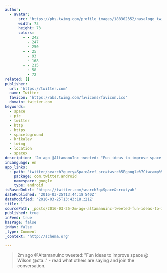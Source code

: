 ```yaml
---
author:
  - avatar:
      src: 'https://pbs.twimg.com/profile_images/188302352/nasalogo_twitter_bigger.jpg'
      width: 73
      height: 73
      colors:
        - - 242
          - 247
          - 250
        - - 25
          - 93
          - 168
        - - 215
          - 58
          - 72
related: []
publisher:
  url: 'https://twitter.com'
  name: Twitter
  favicon: 'https://abs.twimg.com/favicons/favicon.ico'
  domain: twitter.com
keywords:
  - space
  - pic
  - twitter
  - http
  - https
  - spacetoground
  - krikalev
  - twimg
  - location
  - spacex
description: '2m ago @AltamanuInc tweeted: "Fun ideas to improve space @ Wilson @cta.." - read what others are saying and join the conversation.'
inLanguage: en
app_links:
  - path: 'twitter/search?query=Space&ref_src=twsrc%5Egoogle%7Ctwcamp%5Eandroidseo%7Ctwgr%5Esearch%7Ctwterm%5ESpace'
    package: com.twitter.android
    namespace: google
    type: android
isBasedOnUrl: 'https://twitter.com/search?q=Space&src=tyah'
datePublished: '2016-03-25T13:44:18.540Z'
dateModified: '2016-03-25T13:43:18.221Z'
title: ''
sourcePath: _posts/2016-03-25-2m-ago-altamanuinc-tweeted-fun-ideas-to-improve-space-w.md
published: true
inFeed: true
hasPage: false
inNav: false
_type: Comment
_context: 'http://schema.org'

---
```

> 2m ago @AltamanuInc tweeted: "Fun ideas to improve space @ Wilson @cta.." - read what others are saying and join the conversation.